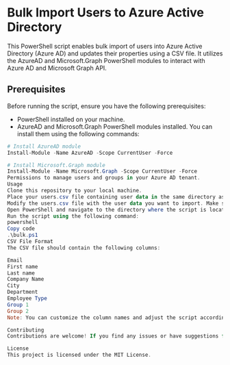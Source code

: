 # Bulk Import Users to Azure Active Directory

This PowerShell script enables bulk import of users into Azure Active Directory (Azure AD) and updates their properties using a CSV file. It utilizes the AzureAD and Microsoft.Graph PowerShell modules to interact with Azure AD and Microsoft Graph API.

## Prerequisites

Before running the script, ensure you have the following prerequisites:

- PowerShell installed on your machine.
- AzureAD and Microsoft.Graph PowerShell modules installed. You can install them using the following commands:

```powershell
# Install AzureAD module
Install-Module -Name AzureAD -Scope CurrentUser -Force

# Install Microsoft.Graph module
Install-Module -Name Microsoft.Graph -Scope CurrentUser -Force
Permissions to manage users and groups in your Azure AD tenant.
Usage
Clone this repository to your local machine.
Place your users.csv file containing user data in the same directory as the script.
Modify the users.csv file with the user data you want to import. Make sure the column names match the properties you want to update.
Open PowerShell and navigate to the directory where the script is located.
Run the script using the following command:
powershell
Copy code
.\bulk.ps1
CSV File Format
The CSV file should contain the following columns:

Email
First name
Last name
Company Name
City
Department
Employee Type
Group 1
Group 2
Note: You can customize the column names and adjust the script accordingly.

Contributing
Contributions are welcome! If you find any issues or have suggestions for improvements, feel free to open an issue or submit a pull request.

License
This project is licensed under the MIT License.
